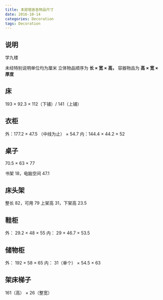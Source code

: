 ```yaml
---
title: 本部宿舍各物品尺寸
date: 2016-10-14
categories: Decoration
tags: Decoration
---
```


## 说明

学九楼

未经特别说明单位均为厘米
立体物品顺序为 **长 $\times$ 宽 $\times$ 高，**
容器物品为 **高 $\times$ 宽 $\times$ 厚度**


<!-- more -->

## 床

193 $\times$ 92.3 $\times$ 112（下铺）/ 141（上铺）

## 衣柜

外：177.2 $\times$ 47.5 （中线为止） $\times$ 54.7
内：144.4  $\times$ 44.2 $\times$ 52

## 桌子

70.5 $\times$ 63 $\times$ 77

书架 18，电脑空间 47.1

## 床头架

整长 82，可用 79
上架高 31，下架高 23.5

## 鞋柜

外： 29.2 $\times$ 48 $\times$ 55
内： 29 $\times$ 46.7 $\times$ 53.5

## 储物柜

外： 192 $\times$ 58 $\times$ 65
内： 31（单个） $\times$ 54.5 $\times$ 63

## 架床梯子

161（高） $\times$ 26（整宽）
